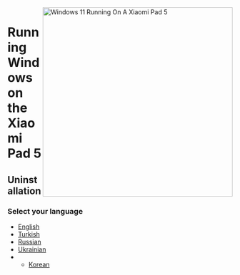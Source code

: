 <img align="right" src="https://raw.githubusercontent.com/erdilS/Port-Windows-11-Xiaomi-Pad-5/main/nabu.png" width="425" alt="Windows 11 Running On A Xiaomi Pad 5">

# Running Windows on the Xiaomi Pad 5

## Uninstallation

### Select your language

- [English](English/uninstall-en.md)
- [Turkish](Turkish/uninstall-tr.md)
- [Russian](Russian/uninstall-ru.md)
- [Ukrainian](Ukrainian/uninstall-uk.md)
- - [Korean](Korean/uninstall-ko.md)














